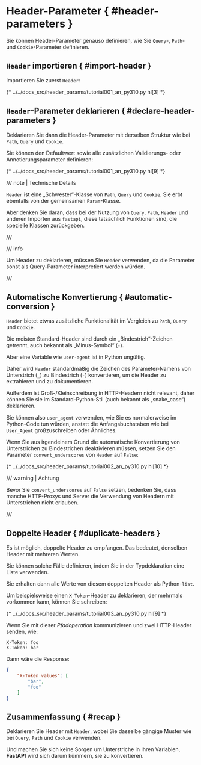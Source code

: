 # Header-Parameter { #header-parameters }

Sie können Header-Parameter genauso definieren, wie Sie `Query`-, `Path`- und `Cookie`-Parameter definieren.

## `Header` importieren { #import-header }

Importieren Sie zuerst `Header`:

{* ../../docs_src/header_params/tutorial001_an_py310.py hl[3] *}

## `Header`-Parameter deklarieren { #declare-header-parameters }

Deklarieren Sie dann die Header-Parameter mit derselben Struktur wie bei `Path`, `Query` und `Cookie`.

Sie können den Defaultwert sowie alle zusätzlichen Validierungs- oder Annotierungsparameter definieren:

{* ../../docs_src/header_params/tutorial001_an_py310.py hl[9] *}

/// note | Technische Details

`Header` ist eine „Schwester“-Klasse von `Path`, `Query` und `Cookie`. Sie erbt ebenfalls von der gemeinsamen `Param`-Klasse.

Aber denken Sie daran, dass bei der Nutzung von `Query`, `Path`, `Header` und anderen Importen aus `fastapi`, diese tatsächlich Funktionen sind, die spezielle Klassen zurückgeben.

///

/// info

Um Header zu deklarieren, müssen Sie `Header` verwenden, da die Parameter sonst als Query-Parameter interpretiert werden würden.

///

## Automatische Konvertierung { #automatic-conversion }

`Header` bietet etwas zusätzliche Funktionalität im Vergleich zu `Path`, `Query` und `Cookie`.

Die meisten Standard-Header sind durch ein „Bindestrich“-Zeichen getrennt, auch bekannt als „Minus-Symbol“ (`-`).

Aber eine Variable wie `user-agent` ist in Python ungültig.

Daher wird `Header` standardmäßig die Zeichen des Parameter-Namens von Unterstrich (`_`) zu Bindestrich (`-`) konvertieren, um die Header zu extrahieren und zu dokumentieren.

Außerdem ist Groß-/Klein­schrei­bung in HTTP-Headern nicht relevant, daher können Sie sie im Standard-Python-Stil (auch bekannt als „snake_case“) deklarieren.

Sie können also `user_agent` verwenden, wie Sie es normalerweise im Python-Code tun würden, anstatt die Anfangsbuchstaben wie bei `User_Agent` großzuschreiben oder Ähnliches.

Wenn Sie aus irgendeinem Grund die automatische Konvertierung von Unterstrichen zu Bindestrichen deaktivieren müssen, setzen Sie den Parameter `convert_underscores` von `Header` auf `False`:

{* ../../docs_src/header_params/tutorial002_an_py310.py hl[10] *}

/// warning | Achtung

Bevor Sie `convert_underscores` auf `False` setzen, bedenken Sie, dass manche HTTP-Proxys und Server die Verwendung von Headern mit Unterstrichen nicht erlauben.

///

## Doppelte Header { #duplicate-headers }

Es ist möglich, doppelte Header zu empfangen. Das bedeutet, denselben Header mit mehreren Werten.

Sie können solche Fälle definieren, indem Sie in der Typdeklaration eine Liste verwenden.

Sie erhalten dann alle Werte von diesem doppelten Header als Python-`list`.

Um beispielsweise einen `X-Token`-Header zu deklarieren, der mehrmals vorkommen kann, können Sie schreiben:

{* ../../docs_src/header_params/tutorial003_an_py310.py hl[9] *}

Wenn Sie mit dieser *Pfadoperation* kommunizieren und zwei HTTP-Header senden, wie:

```
X-Token: foo
X-Token: bar
```

Dann wäre die Response:

```JSON
{
    "X-Token values": [
        "bar",
        "foo"
    ]
}
```

## Zusammenfassung { #recap }

Deklarieren Sie Header mit `Header`, wobei Sie dasselbe gängige Muster wie bei `Query`, `Path` und `Cookie` verwenden.

Und machen Sie sich keine Sorgen um Unterstriche in Ihren Variablen, **FastAPI** wird sich darum kümmern, sie zu konvertieren.

